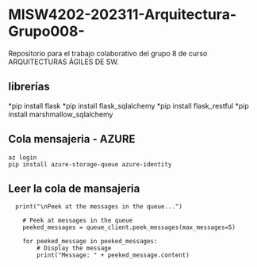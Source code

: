 # MISW4202-202311-Arquitectura-Grupo008-
Repositorio para el trabajo colaborativo del grupo 8 de curso ARQUITECTURAS ÁGILES DE SW.

## librerías
*pip install flask 
*pip install flask_sqlalchemy
*pip install flask_restful 
*pip install marshmallow_sqlalchemy


## Cola mensajeria - AZURE

```
az login
pip install azure-storage-queue azure-identity
```
 ## Leer la cola de mansajeria
```
  print("\nPeek at the messages in the queue...")

    # Peek at messages in the queue
    peeked_messages = queue_client.peek_messages(max_messages=5)

    for peeked_message in peeked_messages:
        # Display the message
        print("Message: " + peeked_message.content)
```
